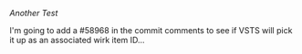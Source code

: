*Another Test*

I'm going to add a #58968 in the commit comments to see if VSTS will pick it up as an associated wirk item ID...
